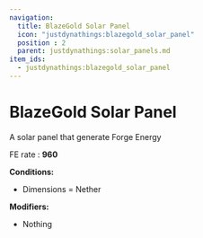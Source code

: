 ```yaml
---
navigation:
  title: BlazeGold Solar Panel
  icon: "justdynathings:blazegold_solar_panel"
  position : 2
  parent: justdynathings:solar_panels.md
item_ids:
  - justdynathings:blazegold_solar_panel
---
```


# BlazeGold  Solar Panel

A solar panel that generate Forge Energy

FE rate : **960**

**Conditions:**
- Dimensions = Nether

**Modifiers:**
- Nothing

<BlockImage id="justdynathings:blazegold_solar_panel" scale="4.0"/>

<Recipe id="justdynathings:blazegold_solar_panel" />